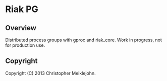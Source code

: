 # Riak PG

## Overview

Distributed process groups with gproc and riak\_core.  Work in progress,
not for production use.

## Copyright

Copyright (C) 2013 Christopher Meiklejohn.
